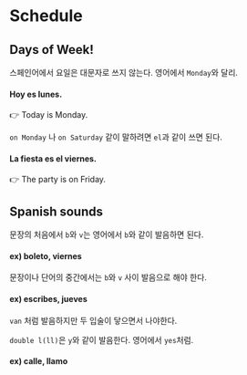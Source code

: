 # Schedule



## Days of Week!

스페인어에서 요일은 대문자로 쓰지 않는다. 영어에서 `Monday`와 달리.

#### Hoy es lunes.

👉 Today is Monday.

`on Monday` 나 `on Saturday` 같이 말하려면 `el`과 같이 쓰면 된다.

#### La fiesta es el viernes.

👉 The party is on Friday.



## Spanish sounds

문장의 처음에서 `b`와 `v`는 영어에서 `b`와 같이 발음하면 된다.

#### ex) boleto, viernes

문장이나 단어의 중간에서는 `b`와 `v` 사이 발음으로 해야 한다.

#### ex) escribes, jueves

`van` 처럼 발음하지만 두 입술이 닿으면서 나야한다.



`double l(ll)`은 `y`와 같이 발음한다. 영어에서 `yes`처럼. 

#### ex) calle, llamo